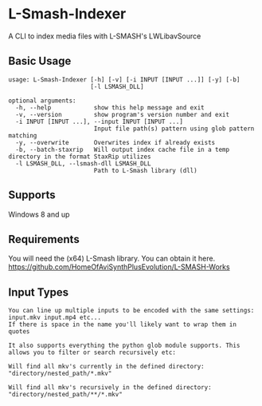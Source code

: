 # L-Smash-Indexer

A CLI to index media files with L-SMASH's LWLibavSource

## Basic Usage

```
usage: L-Smash-Indexer [-h] [-v] [-i INPUT [INPUT ...]] [-y] [-b]
                       [-l LSMASH_DLL]

optional arguments:
  -h, --help            show this help message and exit
  -v, --version         show program's version number and exit
  -i INPUT [INPUT ...], --input INPUT [INPUT ...]
                        Input file path(s) pattern using glob pattern matching
  -y, --overwrite       Overwrites index if already exists
  -b, --batch-staxrip   Will output index cache file in a temp directory in the format StaxRip utilizes
  -l LSMASH_DLL, --lsmash-dll LSMASH_DLL
                        Path to L-Smash library (dll)
```

## Supports

Windows 8 and up

## Requirements

You will need the (x64) L-Smash library. You can obtain it here.
https://github.com/HomeOfAviSynthPlusEvolution/L-SMASH-Works

## Input Types

```
You can line up multiple inputs to be encoded with the same settings:
input.mkv input.mp4 etc...
If there is space in the name you'll likely want to wrap them in quotes

It also supports everything the python glob module supports. This allows you to filter or search recursively etc:

Will find all mkv's currently in the defined directory:
"directory/nested_path/*.mkv"

Will find all mkv's recursively in the defined directory:
"directory/nested_path/**/*.mkv"

```
